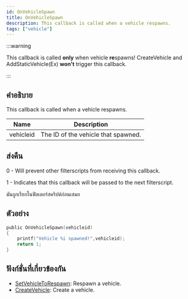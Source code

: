 ```yaml
---
id: OnVehicleSpawn
title: OnVehicleSpawn
description: This callback is called when a vehicle respawns.
tags: ["vehicle"]
---
```


:::warning

This callback is called **only** when vehicle **re**spawns! CreateVehicle and AddStaticVehicle(Ex) **won't** trigger this callback.

:::

## คำอธิบาย

This callback is called when a vehicle respawns.

| Name      | Description                         |
| --------- | ----------------------------------- |
| vehicleid | The ID of the vehicle that spawned. |

## ส่งคืน

0 - Will prevent other filterscripts from receiving this callback.

1 - Indicates that this callback will be passed to the next filterscript.

มันถูกเรียกในฟิลเตอร์สคริปต์ก่อนเสมอ

## ตัวอย่าง

```c
public OnVehicleSpawn(vehicleid)
{
    printf("Vehicle %i spawned!",vehicleid);
    return 1;
}
```

## ฟังก์ชั่นที่เกี่ยวข้องกัน

- [SetVehicleToRespawn](../../scripting/functions/SetVehicleToRespawn.md): Respawn a vehicle.
- [CreateVehicle](../../scripting/functions/CreateVehicle.md): Create a vehicle.
